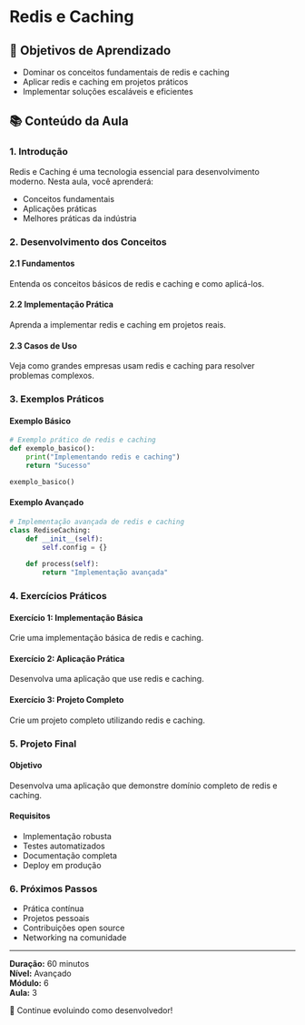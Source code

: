 # Redis e Caching

## 🎯 Objetivos de Aprendizado
- Dominar os conceitos fundamentais de redis e caching
- Aplicar redis e caching em projetos práticos
- Implementar soluções escaláveis e eficientes

## 📚 Conteúdo da Aula

### 1. Introdução
Redis e Caching é uma tecnologia essencial para desenvolvimento moderno. Nesta aula, você aprenderá:

- Conceitos fundamentais
- Aplicações práticas
- Melhores práticas da indústria

### 2. Desenvolvimento dos Conceitos

#### 2.1 Fundamentos
Entenda os conceitos básicos de redis e caching e como aplicá-los.

#### 2.2 Implementação Prática
Aprenda a implementar redis e caching em projetos reais.

#### 2.3 Casos de Uso
Veja como grandes empresas usam redis e caching para resolver problemas complexos.

### 3. Exemplos Práticos

#### Exemplo Básico
```python
# Exemplo prático de redis e caching
def exemplo_basico():
    print("Implementando redis e caching")
    return "Sucesso"

exemplo_basico()
```

#### Exemplo Avançado
```python
# Implementação avançada de redis e caching
class RediseCaching:
    def __init__(self):
        self.config = {}
    
    def process(self):
        return "Implementação avançada"
```

### 4. Exercícios Práticos

#### Exercício 1: Implementação Básica
Crie uma implementação básica de redis e caching.

#### Exercício 2: Aplicação Prática
Desenvolva uma aplicação que use redis e caching.

#### Exercício 3: Projeto Completo
Crie um projeto completo utilizando redis e caching.

### 5. Projeto Final

#### Objetivo
Desenvolva uma aplicação que demonstre domínio completo de redis e caching.

#### Requisitos
- Implementação robusta
- Testes automatizados
- Documentação completa
- Deploy em produção

### 6. Próximos Passos

- Prática contínua
- Projetos pessoais
- Contribuições open source
- Networking na comunidade

---

**Duração:** 60 minutos  
**Nível:** Avançado  
**Módulo:** 6  
**Aula:** 3  

🎉 Continue evoluindo como desenvolvedor!
